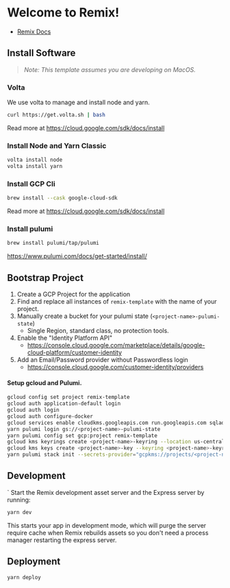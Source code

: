 # Welcome to Remix!

- [Remix Docs](https://remix.run/docs)

## Install Software

> _Note: This template assumes you are developing on MacOS._

### Volta

We use volta to manage and install node and yarn.

```sh
curl https://get.volta.sh | bash
```

Read more at https://cloud.google.com/sdk/docs/install

### Install Node and Yarn Classic

```sh
volta install node
volta install yarn
```

### Install GCP Cli

```sh
brew install --cask google-cloud-sdk
```

Read more at https://cloud.google.com/sdk/docs/install

### Install pulumi

```sh
brew install pulumi/tap/pulumi
```

https://www.pulumi.com/docs/get-started/install/

## Bootstrap Project

1. Create a GCP Project for the application
1. Find and replace all instances of `remix-template` with the name of your project.
1. Manually create a bucket for your pulumi state (`<project-name>-pulumi-state`)
   - Single Region, standard class, no protection tools.
1. Enable the "Identity Platform API"
   - https://console.cloud.google.com/marketplace/details/google-cloud-platform/customer-identity
1. Add an Email/Password provider without Passwordless login
   - https://console.cloud.google.com/customer-identity/providers

#### Setup gcloud and Pulumi.

```sh
gcloud config set project remix-template
gcloud auth application-default login
gcloud auth login
gcloud auth configure-docker
gcloud services enable cloudkms.googleapis.com run.googleapis.com sqladmin.googleapis.com sql-component.googleapis.com
yarn pulumi login gs://<project-name>-pulumi-state
yarn pulumi config set gcp:project remix-template
gcloud kms keyrings create <project-name>-keyring --location us-central1
gcloud kms keys create <project-name>-key --keyring <project-name>-keyring --location us-central1 --purpose "encryption"
yarn pulumi stack init --secrets-provider="gcpkms://projects/<project-name>/locations/us-central1/keyRings/<project-name>-keyring/cryptoKeys/<project-name>-key"
```

## Development

`
Start the Remix development asset server and the Express server by running:

```sh
yarn dev
```

This starts your app in development mode, which will purge the server require cache when Remix rebuilds assets so you don't need a process manager restarting the express server.

## Deployment

```sh
yarn deploy
```
